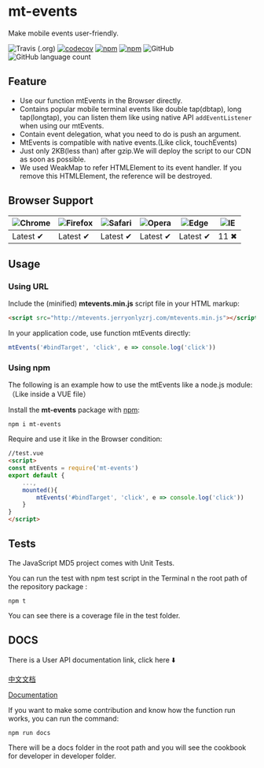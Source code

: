 # mt-events

Make mobile events user-friendly.

![Travis (.org)](https://img.shields.io/travis/jerryOnlyZRJ/mobile-events.svg)  [![codecov](https://codecov.io/gh/jerryOnlyZRJ/mobile-events/branch/master/graph/badge.svg)](https://codecov.io/gh/jerryOnlyZRJ/mobile-events)  [![npm](https://img.shields.io/npm/v/mt-events.svg)](https://www.npmjs.com/package/mt-events)   [![npm](https://img.shields.io/npm/dw/mt-events.svg)](https://www.npmjs.com/package/mt-events)  ![GitHub](https://img.shields.io/github/license/jerryOnlyZRJ/mobile-events.svg)  ![GitHub language count](https://img.shields.io/badge/language-JavaScript-yellow.svg)

## Feature

* Use our function mtEvents in the Browser directly.
* Contains popular mobile terminal events like double tap(dbtap), long tap(longtap), you can listen them like using native API `addEventListener` when using our mtEvents.
* Contain event delegation, what you need to do is push an argument.
* MtEvents is compatible with native events.(Like click, touchEvents)
* Just only 2KB(less than) after gzip.We will deploy the script to our CDN as soon as possible.
* We used WeakMap to refer HTMLElement to its event handler. If you remove this HTMLElement, the reference will be destroyed.

## Browser Support

![Chrome](https://raw.github.com/alrra/browser-logos/master/src/chrome/chrome_48x48.png) | ![Firefox](https://raw.github.com/alrra/browser-logos/master/src/firefox/firefox_48x48.png) | ![Safari](https://raw.github.com/alrra/browser-logos/master/src/safari/safari_48x48.png) | ![Opera](https://raw.github.com/alrra/browser-logos/master/src/opera/opera_48x48.png) | ![Edge](https://raw.github.com/alrra/browser-logos/master/src/edge/edge_48x48.png) | ![IE](https://raw.github.com/alrra/browser-logos/master/src/archive/internet-explorer_9-11/internet-explorer_9-11_48x48.png) |
--- | --- | --- | --- | --- | --- |
Latest ✔ | Latest ✔ | Latest ✔ | Latest ✔ | Latest ✔ | 11 ✖ |

## Usage

### Using URL 

Include the (minified) **mtevents.min.js**  script file in your HTML markup: 

```html
<script src="http://mtevents.jerryonlyzrj.com/mtevents.min.js"></script>
```

In your application code, use function mtEvents directly:

```js
mtEvents('#bindTarget', 'click', e => console.log('click'))
```

### Using npm 

The following is an example how to use the mtEvents like a node.js module:（Like inside a VUE file）

Install the **mt-events** package with [npm](https://www.npmjs.org/): 

```shell
npm i mt-events
```

Require and use it like in the Browser condition:

```html
//test.vue
<script>
const mtEvents = require('mt-events')
export default {
    ...,
    mounted(){
    	mtEvents('#bindTarget', 'click', e => console.log('click'))
	}
}
</script>
```

## Tests

The JavaScript MD5 project comes with Unit Tests. 

You can run the test with npm test script in the Terminal n the root path of the repository package :

```shell
npm t
```

You can see there is a coverage file in the test folder.

## DOCS

There is a User API documentation link, click here ⬇️

[中文文档](https://github.com/jerryOnlyZRJ/mobile-events/blob/master/docs/user/docs(zh).md)

[Documentation](https://github.com/jerryOnlyZRJ/mobile-events/blob/master/docs/user/docs(en).md)

If you want to make some contribution and know how the function run works, you can run the command:

```shell
npm run docs
```

There will be a docs folder in the root path and you will see the cookbook for developer in developer folder.
